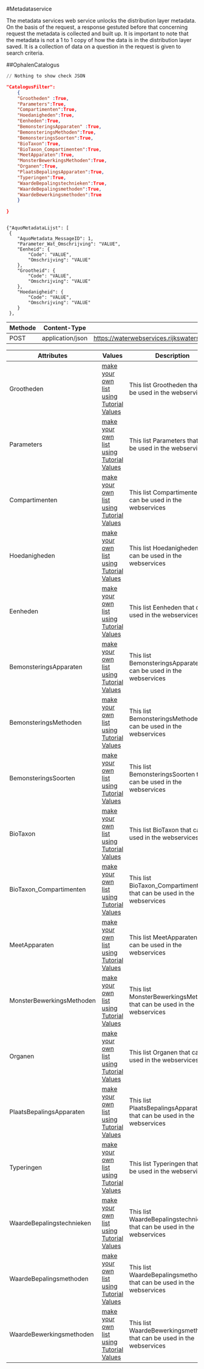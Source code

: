 #Metadataservice

The metadata services web service unlocks the distribution layer metadata. On the basis of the request, a
response gestuted before that concerning request the metadata is collected and built up.
It is important to note that the metadata is not a 1 to 1 copy of how the data is in the distribution layer
saved. It is a collection of data on a question in the request is given to
search criteria.





##OphalenCatalogus
```python
// Nothing to show check JSON
```

```json
"CatalogusFilter":
	{ 
   	"Grootheden" :True,
    "Parameters":True,
    "Compartimenten":True,
    "Hoedanigheden":True,
    "Eenheden":True,
    "BemonsteringsApparaten" :True,
    "BemonsteringsMethoden":True,
    "BemonsteringsSoorten":True,
    "BioTaxon":True,
    "BioTaxon_Compartimenten":True,
    "MeetApparaten":True,
    "MonsterBewerkingsMethoden":True,
    "Organen":True,
    "PlaatsBepalingsApparaten":True,
    "Typeringen":True,
    "WaardeBepalingstechnieken":True,
    "WaardeBepalingsmethoden":True,
    "WaardeBewerkingsmethoden":True
    }
    
}
```

```shell

{"AquoMetadataLijst": [
 {
    "AquoMetadata_MessageID": 1,
    "Parameter_Wat_Omschrijving": "VALUE",
    "Eenheid": {
        "Code": "VALUE",
        "Omschrijving": "VALUE"
    },
    "Grootheid": {
        "Code": "VALUE",
        "Omschrijving": "VALUE"
    },
    "Hoedanigheid": {
        "Code": "VALUE",
        "Omschrijving": "VALUE"
    }
 },
```
Methode | Content-Type | URL
--------- | ----------- | -----------
POST | application/json | https://waterwebservices.rijkswaterstaat.nl/METADATASERVICES_DBO/OphalenCatalogus/


Attributes | Values |  Description
--------- | ------ | ----- |  
| Grootheden |  <a href='/?python#tutorial-values'>make your own list using Tutorial Values </a>  | This list Grootheden that can be used in the webservices |
| Parameters |  <a href='/?python#tutorial-values'>make your own list using Tutorial Values </a>  | This list Parameters that can be used in the webservices |
| Compartimenten |  <a href='/?python#tutorial-values'>make your own list using Tutorial Values </a>  | This list Compartimenten that can be used in the webservices |
| Hoedanigheden |  <a href='/?python#tutorial-values'>make your own list using Tutorial Values </a>  | This list Hoedanigheden that can be used in the webservices |
| Eenheden |  <a href='/?python#tutorial-values'>make your own list using Tutorial Values </a>  | This list Eenheden that can be used in the webservices |
| BemonsteringsApparaten |  <a href='/?python#tutorial-values'>make your own list using Tutorial Values </a>  | This list BemonsteringsApparaten that can be used in the webservices |
| BemonsteringsMethoden |  <a href='/?python#tutorial-values'>make your own list using Tutorial Values </a>  | This list BemonsteringsMethoden that can be used in the webservices |
| BemonsteringsSoorten |  <a href='/?python#tutorial-values'>make your own list using Tutorial Values </a>  | This list BemonsteringsSoorten that can be used in the webservices |
| BioTaxon |  <a href='/?python#tutorial-values'>make your own list using Tutorial Values </a>  | This list BioTaxon that can be used in the webservices |
| BioTaxon_Compartimenten |  <a href='/?python#tutorial-values'>make your own list using Tutorial Values </a>  | This list BioTaxon_Compartimenten that can be used in the webservices |
| MeetApparaten |  <a href='/?python#tutorial-values'>make your own list using Tutorial Values </a>  | This list MeetApparaten that can be used in the webservices |
| MonsterBewerkingsMethoden |  <a href='/?python#tutorial-values'>make your own list using Tutorial Values </a>  | This list MonsterBewerkingsMethoden that can be used in the webservices |
| Organen |  <a href='/?python#tutorial-values'>make your own list using Tutorial Values </a>  | This list Organen that can be used in the webservices |
| PlaatsBepalingsApparaten |  <a href='/?python#tutorial-values'>make your own list using Tutorial Values </a>  | This list PlaatsBepalingsApparaten that can be used in the webservices |
| Typeringen |  <a href='/?python#tutorial-values'>make your own list using Tutorial Values </a>  | This list Typeringen that can be used in the webservices |
| WaardeBepalingstechnieken |  <a href='/?python#tutorial-values'>make your own list using Tutorial Values </a>  | This list WaardeBepalingstechnieken that can be used in the webservices |
| WaardeBepalingsmethoden |  <a href='/?python#tutorial-values'>make your own list using Tutorial Values </a>  | This list WaardeBepalingsmethoden that can be used in the webservices |
| WaardeBewerkingsmethoden |  <a href='/?python#tutorial-values'>make your own list using Tutorial Values </a>  | This list WaardeBewerkingsmethoden that can be used in the webservices |


